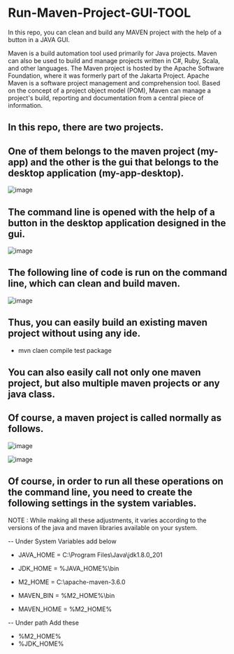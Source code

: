 # Run-Maven-Project-GUI-TOOL
In this repo, you can clean and build any MAVEN project with the help of a button in a JAVA GUI.

Maven is a build automation tool used primarily for Java projects. Maven can also be used to build and manage projects written in C#, Ruby, Scala, and other languages. The Maven project is hosted by the Apache Software Foundation, where it was formerly part of the Jakarta Project. Apache Maven is a software project management and comprehension tool. Based on the concept of a project object model (POM), Maven can manage a project's build, reporting and documentation from a central piece of information.

## In this repo, there are two projects.
## One of them belongs to the maven project (my-app) and the other is the gui that belongs to the desktop application (my-app-desktop).

![image](https://user-images.githubusercontent.com/5441882/131273700-ecd6c9b8-7a94-47e4-bb33-582f90bcbed2.png)

## The command line is opened with the help of a button in the desktop application designed in the gui. 

![image](https://user-images.githubusercontent.com/5441882/131273673-25f5f9e2-4393-47d9-8ddf-af434dd54b9c.png)

## The following line of code is run on the command line, which can clean and build maven.

![image](https://user-images.githubusercontent.com/5441882/131273359-6269edd8-fb24-4cbb-a335-19c4b643ddec.png)

## Thus, you can easily build an existing maven project without using any ide. 

* mvn claen compile test package

## You can also easily call not only one maven project, but also multiple maven projects or any java class.

## Of course, a maven project is called normally as follows.

![image](https://user-images.githubusercontent.com/5441882/131273747-ade31cc4-cc0a-4f44-a6b3-64e4df9a1b22.png)

![image](https://user-images.githubusercontent.com/5441882/131273794-683fcc60-f87c-4174-9420-22847d3db827.png)

## Of course, in order to run all these operations on the command line, you need to create the following settings in the system variables.
NOTE : While making all these adjustments, it varies according to the versions of the java and maven libraries available on your system.

-- Under System Variables add below

* JAVA_HOME = C:\Program Files\Java\jdk1.8.0_201

* JDK_HOME = %JAVA_HOME%\bin

* M2_HOME = C:\apache-maven-3.6.0

* MAVEN_BIN = %M2_HOME%\bin

* MAVEN_HOME = %M2_HOME%

-- Under path Add these

* %M2_HOME%
* %JDK_HOME%



